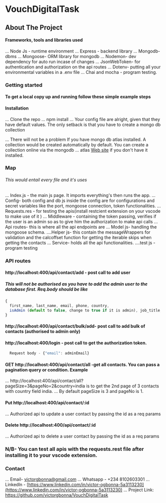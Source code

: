 # VouchDigitalTask
## About The Project

#### Frameworks, tools and libraries used 
... Node Js - runtime environment
... Express - backend library
... Mongodb- dbms
... Mongoose- ORM library for mongodb 
... Nodemon- dev dependency for auto run incase of changes
... JsonWebToken- for authentication and authorization on the api routes 
... Dotenv- putting all your environmental variables in a .env file
... Chai and mocha - program testing.

### Getting started 
#### To get a local copy up and running follow these simple example steps
#### Installation
... Clone the repo
... npm install
... Your config file are alright, given that they have default values. The only setback is that you have to create a mongo db collection

... There will not be a problem If you have mongo db atlas installed. A collection would be created automatically by default. You can create a collection online via the mongodb ... atlas [Web site](https://cloud.mongodb.com/) if you don't have it installed.

### Map 
###### This would entail every file and it's uses 
... Index.js - the main js page. It imports everything's then runs the app. 
... Config- both config and db js inside the config are for configurations and secret variables like the port, mongoose connection, token functionalities.
... Requests.res - for testing the apis(install restcient extension on your vscode to make use of it )
... Middleware - containing the token passing, verifies if the user is an admin so as to give him the authorization to make api calls
... Api routes- this is where all the api endpoints are
... Model js- handling the mongoose schema. 
....Helper js- this contain the messageWrappers for validation and the calcoffset function for getting the iterable skips when getting the contacts
... Service- holds all the api functionalities. 
....test js - program testing 

### API routes
#### http://localhost:400/api/contact/add - post call to add user 
##### This will not be authorised as you have to add the admin user to the database first. Req.body should be like 
```javascript
{
  first_name, last_name, email, phone, country,
  isAdmin (default to false, change to true if it is admin), job_title, company_name, birthday_day, birthday_month
}
```
#### http://localhost:400/api/contact/bulk/add- post call to add bulk of contacts (authorised to admin only)

#### http://localhost:400/login - post call to get the authorization token. 
```javascript
  Request body - {"email": adminEmail}
```
#### GET http://localhost:400/api/contact/all -get all contacts. You can pass a pagination query or condition. Example
... http://localhost:400/api/contact/all?pageSize=3&pageNo=2&country=india is to get the 2nd page of 3 contacts with country field india. 
... By default pageSize is 3 and pageNo is 1.

#### Put http://localhost:400/api/contact/:id
... Authorized api to update a user contact by passing the id as a req params 

#### Delete http://localhost:400/api/contact/:id
... Authorized api to delete a user contact by passing the id as a req params

### N/B- You can test all apis with the requests.rest file after installing it to your vscode extension.

### Contact 
... Email- victorgbonna@gmail.com
... Whatsapp - +234 8102603301
... Linkedln - [https://www.linkedin.com/in/victor-ogbonna-5a3113230](https://www.linkedin.com/in/victor-ogbonna-5a3113230)
...  Project Link: https://github.com/victorgbonna/VouchDigitalTask

